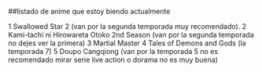 ##listado de anime que estoy biendo actualmente

1 Swallowed Star 2 (van por la segunda temporada muy recomendado).
2 Kami-tachi ni Hirowareta Otoko 2nd Season (van por la segunda temporada no dejes ver la primera)
3 Martial Master
4 Tales of Demons and Gods (la temporada 7)
5 Doupo Cangqiong (van por la temporada 5 no es recomendado mirar serie live action o dorama no es muy buena)
